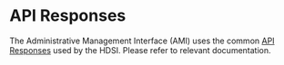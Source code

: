 # API Responses

The Administrative Management Interface \(AMI\) uses the common [API Responses](../health-data-service-interface-hdsi/api-responses.md) used by the HDSI. Please refer to relevant documentation.

